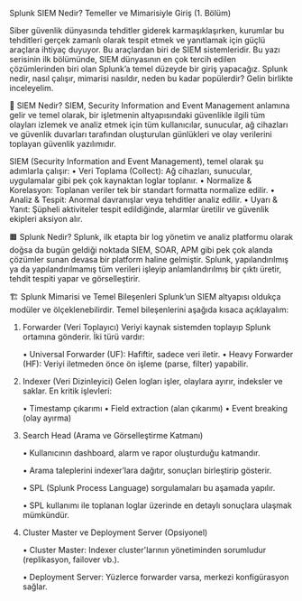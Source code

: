 Splunk SIEM Nedir? Temeller ve Mimarisiyle Giriş (1. Bölüm)

Siber güvenlik dünyasında tehditler giderek karmaşıklaşırken, kurumlar bu tehditleri gerçek zamanlı olarak tespit etmek ve yanıtlamak için güçlü araçlara ihtiyaç duyuyor. Bu araçlardan biri de SIEM sistemleridir. Bu yazı serisinin ilk bölümünde, SIEM dünyasının en çok tercih edilen çözümlerinden biri olan Splunk’a temel düzeyde bir giriş yapacağız. Splunk nedir, nasıl çalışır, mimarisi nasıldır, neden bu kadar popülerdir? Gelin birlikte inceleyelim.

📌 SIEM Nedir?
SIEM, Security Information and Event Management anlamına gelir ve temel olarak, bir işletmenin altyapısındaki güvenlikle ilgili tüm olayları izlemek ve analiz etmek için tüm kullanıcılar, sunucular, ağ cihazları ve güvenlik duvarları tarafından oluşturulan günlükleri ve olay verilerini toplayan güvenlik yazılımıdır.

SIEM (Security Information and Event Management), temel olarak şu adımlarla çalışır:
	• Veri Toplama (Collect): Ağ cihazları, sunucular, uygulamalar gibi pek çok kaynaktan loglar toplanır.
	• Normalize & Korelasyon: Toplanan veriler tek bir standart formatta normalize edilir.
	• Analiz & Tespit: Anormal davranışlar veya tehditler analiz edilir.
	• Uyarı & Yanıt: Şüpheli aktiviteler tespit edildiğinde, alarmlar üretilir ve güvenlik ekipleri aksiyon alır.

🟧 Splunk Nedir?
Splunk, ilk etapta bir log yönetim ve analiz platformu olarak doğsa da bugün geldiği noktada SIEM, SOAR, APM gibi pek çok alanda çözümler sunan devasa bir platform haline gelmiştir. Splunk, yapılandırılmış ya da yapılandırılmamış tüm verileri işleyip anlamlandırılmış bir çıktı üretir, tehdit tespiti yapar ve görselleştirir.

🏗️ Splunk Mimarisi ve Temel Bileşenleri
Splunk’un SIEM altyapısı oldukça modüler ve ölçeklenebilirdir. Temel bileşenlerini aşağıda kısaca açıklayalım:

1. Forwarder (Veri Toplayıcı)
Veriyi kaynak sistemden toplayıp Splunk ortamına gönderir. İki türü vardır:

	• Universal Forwarder (UF): Hafiftir, sadece veri iletir.
	• Heavy Forwarder (HF): Veriyi iletmeden önce ön işleme (parse, filter) yapabilir.

3. Indexer (Veri Dizinleyici)
Gelen logları işler, olaylara ayırır, indeksler ve saklar. En kritik işlevleri:

	• Timestamp çıkarımı
	• Field extraction (alan çıkarımı)
	• Event breaking (olay ayırma)

5. Search Head (Arama ve Görselleştirme Katmanı)
   
	• Kullanıcının dashboard, alarm ve rapor oluşturduğu katmandır.

	• Arama taleplerini indexer’lara dağıtır, sonuçları birleştirip gösterir.

	• SPL (Splunk Process Language) sorgulamaları bu aşamada yapılır.

	• SPL kullanımı ile toplanan loglar üzerinde en detaylı sonuçlara ulaşmak mümkündür.

7. Cluster Master ve Deployment Server (Opsiyonel)
   
	• Cluster Master: Indexer cluster'larının yönetiminden sorumludur (replikasyon, failover vb.).

	• Deployment Server: Yüzlerce forwarder varsa, merkezi konfigürasyon sağlar.


